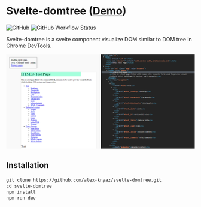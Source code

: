 # Svelte-domtree ([Demo](https://alex-knyaz.github.io/svelte-domtree/))

![GitHub](https://img.shields.io/github/license/alex-knyaz/svelte-domtree)
![GitHub Workflow Status](https://img.shields.io/github/workflow/status/alex-knyaz/svelte-domtree/Build%20and%20deploy)

Svelte-domtree is a svelte component visualize DOM similar to DOM tree in Chrome DevTools.

![Screenshot](https://raw.githubusercontent.com/alex-knyaz/svelte-domtree/master/doc/img.png)


## Installation 

```
git clone https://github.com/alex-knyaz/svelte-domtree.git
cd svelte-domtree
npm install
npm run dev
```

